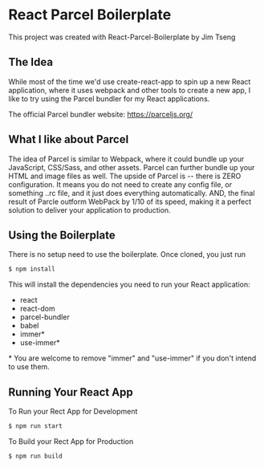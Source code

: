# React Parcel Boilerplate
This project was created with React-Parcel-Boilerplate by Jim Tseng
## The Idea
While most of the time we'd use create-react-app to spin up a new React application, where it uses webpack and other tools to create a new app, I like to try using the Parcel bundler for my React applications.

The official Parcel bundler website: https://parceljs.org/

## What I like about Parcel
The idea of Parcel is similar to Webpack, where it could bundle up your JavaScript, CSS/Sass, and other assets.  Parcel can further bundle up your HTML and image files as well.  The upside of Parcel is -- there is ZERO configuration.  It means you do not need to create any config file, or something ..rc file, and it just does everything automatically.  AND, the final result of Parcle outform WebPack by 1/10 of its speed, making it a perfect solution to deliver your application to production.

## Using the Boilerplate
There is no setup need to use the boilerplate.  Once cloned, you just run
```sh
$ npm install
```
This will install the dependencies you need to run your React application:

- react
- react-dom
- parcel-bundler
- babel
- immer*
- use-immer*

\* You are welcome to remove "immer" and "use-immer" if you don't intend to use them.

## Running Your React App
To Run your Rect App for Development
```sh
$ npm run start
```

To Build your Rect App for Production
```sh
$ npm run build
```



